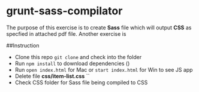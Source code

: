 # grunt-sass-compilator


The purpose of this exercise is to create **Sass** file which will output **CSS** as specfied in attached pdf file. Another exercise is 

##Instruction

- Clone this repo ```git clone``` and check into the folder 
- Run ```npm install``` to download dependencies ()
- Run ```open index.html``` for Mac or ```start index.html``` for Win to see JS app
- Delete file **css/item-list.css** ``  
- Check CSS folder for Sass file being compiled to CSS


